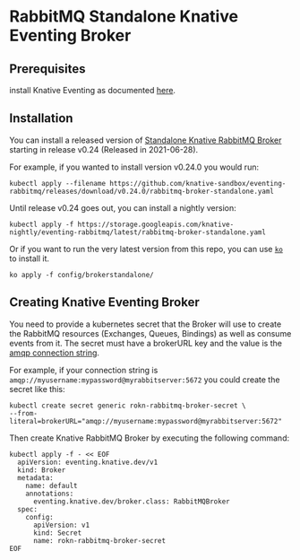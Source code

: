 # RabbitMQ Standalone Knative Eventing Broker

## Prerequisites

install Knative Eventing as documented [here](https://knative.dev/docs/install/).

## Installation

You can install a released version of
[Standalone Knative RabbitMQ Broker](https://github.com/knative-sandbox/eventing-rabbitmq/releases/) starting in release v0.24 (Released in 2021-06-28).

For example, if you wanted to install version v0.24.0 you would run:

```shell
kubectl apply --filename https://github.com/knative-sandbox/eventing-rabbitmq/releases/download/v0.24.0/rabbitmq-broker-standalone.yaml
```

Until release v0.24 goes out, you can install a nightly version:

```shell
kubectl apply -f https://storage.googleapis.com/knative-nightly/eventing-rabbitmq/latest/rabbitmq-broker-standalone.yaml
```

Or if you want to run the very latest version from this repo, you can use
[`ko`](https://github.com/google/ko) to install it.

```
ko apply -f config/brokerstandalone/
```

## Creating Knative Eventing Broker

You need to provide a kubernetes secret that the Broker will use to create the RabbitMQ resources (Exchanges, Queues, Bindings) as well as consume events from it. The secret must have a brokerURL key and the value is the [amqp connection string](https://www.rabbitmq.com/uri-spec.html).

For example, if your connection string is `amqp://myusername:mypassword@myrabbitserver:5672` you could create the secret like this:

```
kubectl create secret generic rokn-rabbitmq-broker-secret \
--from-literal=brokerURL="amqp://myusername:mypassword@myrabbitserver:5672"
```

Then create Knative RabbitMQ Broker by executing the following command:

```shell
kubectl apply -f - << EOF
  apiVersion: eventing.knative.dev/v1
  kind: Broker
  metadata:
    name: default
    annotations:
      eventing.knative.dev/broker.class: RabbitMQBroker
  spec:
    config:
      apiVersion: v1
      kind: Secret
      name: rokn-rabbitmq-broker-secret
EOF
```

